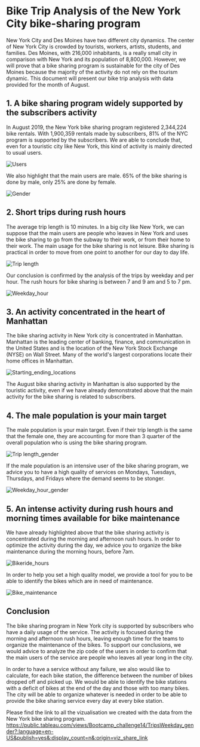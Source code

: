 # Bike Trip Analysis of the New York City bike-sharing program

New York City and Des Moines have two different city dynamics. The center of New York City is crowded by tourists, workers, artists, students, and families. Des Moines, with 216,000 inhabitants, is a really small city in comparison with New York and its population of 8,800,000. However, we will prove that a bike sharing program is sustainable for the city of Des Moines because the majority of the activity do not rely on the tourism dynamic. 
This document will present our bike trip analysis with data provided for the month of August.

## 1. A bike sharing program widely supported by the subscribers activity

In August 2019, the New York bike sharing program registered 2,344,224 bike rentals. With 1,900,359 rentals made by subscribers, 81% of the NYC program is supported by the subscribers. We are able to conclude that, even for a touristic city like New York, this kind of activity is mainly directed to usual users.

![Users](https://user-images.githubusercontent.com/85641189/136312285-38536fc3-fb97-4507-bd4b-44fabbba2080.png)

We also highlight that the main users are male. 65% of the bike sharing is done by male, only 25% are done by female.

![Gender](https://user-images.githubusercontent.com/85641189/136314009-c8b05c12-a1cb-4b7c-b46f-6124e28fc872.png)

## 2. Short trips during rush hours

The average trip length is 10 minutes. In a big city like New York, we can suppose that the main users are people who leaves in New York and uses the bike sharing to go from the subway to their work, or from their home to their work. The main usage for the bike sharing is not leisure. Bike sharing is practical in order to move from one point to another for our day to day life.

![Trip length](https://user-images.githubusercontent.com/85641189/136317747-20734f04-8452-4a39-aa25-3dedb48c413b.png)

Our conclusion is confirmed by the analysis of the trips by weekday and per hour. The rush hours for bike sharing is between 7 and 9 am and 5 to 7 pm. 

![Weekday_hour](https://user-images.githubusercontent.com/85641189/136315006-28871aec-cc9e-4add-a644-2db88e0a9dc7.png)

## 3. An activity concentrated in the heart of Manhattan

The bike sharing activity in New York city is concentrated in Manhattan. Manhattan is the leading center of banking, finance, and communication in the United States and is the location of the New York Stock Exchange (NYSE) on Wall Street. Many of the world's largest corporations locate their home offices in Manhattan. 

![Starting_ending_locations](https://user-images.githubusercontent.com/85641189/136317110-1907c6d6-2950-4f3a-ae9c-c0995b149801.png)

The August bike sharing activity in Manhattan is also supported by the touristic activity, even if we have already demonstrated above that the main activity for the bike sharing is related to subscribers.

## 4. The male population is your main target

The male population is your main target. Even if their trip length is the same that the female one, they are accounting for more than 3 quarter of the overall population who is using the bike sharing program. 

![Trip length_gender](https://user-images.githubusercontent.com/85641189/136317903-4b644a74-33fb-48ff-96b5-64939f1c85c1.png)

If the male population is an intensive user of the bike sharing program, we advice you to have a high quality of services on Mondays, Tuesdays, Thursdays, and Fridays where the  demand seems to be stonger. 

![Weekday_hour_gender](https://user-images.githubusercontent.com/85641189/136318413-8806f589-d6c2-4c00-a441-f01365eab6d9.png)

## 5. An intense activity during rush hours and morning times available for bike maintenance

We have already highlighted above that the bike sharing activity is concentrated during the morning and afternoon rush hours. In order to optimize the activity during the day, we advice you to organize the bike maintenance during the morning hours, before 7am. 

![Bikeride_hours](https://user-images.githubusercontent.com/85641189/136319341-4cf267f1-ee17-41ba-a082-ed36845e78cf.png)

In order to help you set a high quality model, we provide a tool for you to be able to identify the bikes which are in need of maintenance. 

![Bike_maintenance](https://user-images.githubusercontent.com/85641189/136320305-dd9bcae3-92a1-4906-b6d3-8f4cebf5a88d.png)

## Conclusion

The bike sharing program in New York city is supported by subscribers who have a daily usage of the service. The activity is focused during the morning and afternoon rush hours, leaving enough time for the teams to organize the maintenance of the bikes. To support our conclusions, we would advice to analyze the zip code of the users in order to confirm that the main users of the service are people who leaves all year long in the city.

In order to have a service without any failure, we also would like to calculate, for each bike station, the difference between the number of bikes dropped off and picked up. We would be able to identify the bike stations with a deficit of bikes at the end of the day and those with too many bikes. The city will be able to organize whatever is needed in order to be able to provide the bike sharing service every day at every bike station. 

Please find the link to all the vizualisation we created with the data from the New York bike sharing program.
https://public.tableau.com/views/Bootcamp_challenge14/TripsWeekday_gender?:language=en-US&publish=yes&:display_count=n&:origin=viz_share_link
